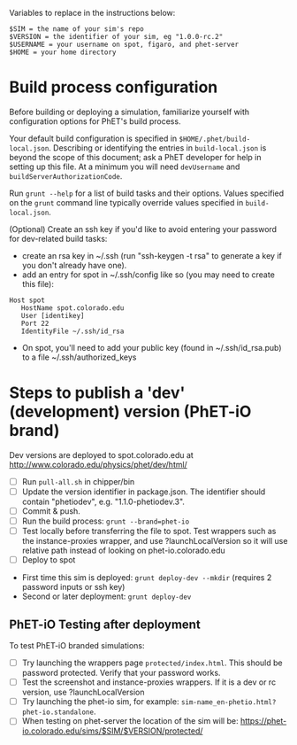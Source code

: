 Variables to replace in the instructions below:

```
$SIM = the name of your sim's repo
$VERSION = the identifier of your sim, eg "1.0.0-rc.2"
$USERNAME = your username on spot, figaro, and phet-server
$HOME = your home directory
```


# Build process configuration

Before building or deploying a simulation, familiarize yourself with configuration options for PhET's build process.

Your default build configuration is specified in `$HOME/.phet/build-local.json`. Describing or identifying the entries in `build-local.json` is beyond the scope of this document; ask a PhET developer for help in setting up this file. At a minimum you will need `devUsername` and `buildServerAuthorizationCode`.

Run `grunt --help` for a list of build tasks and their options. Values specified on the `grunt` command line typically override values specified in `build-local.json`.

(Optional) Create an ssh key if you'd like to avoid entering your password for dev-related build tasks:

- create an rsa key in ~/.ssh (run "ssh-keygen -t rsa" to generate a key if you don't already have one).
- add an entry for spot in ~/.ssh/config like so (you may need to create this file):

```
Host spot
   HostName spot.colorado.edu
   User [identikey]
   Port 22
   IdentityFile ~/.ssh/id_rsa
```
- On spot, you'll need to add your public key (found in ~/.ssh/id_rsa.pub) to a file ~/.ssh/authorized_keys

# Steps to publish a 'dev' (development) version (PhET-iO brand)

Dev versions are deployed to spot.colorado.edu at http://www.colorado.edu/physics/phet/dev/html/

- [ ] Run `pull-all.sh` in chipper/bin
- [ ] Update the version identifier in package.json. The identifier should contain "phetiodev", e.g. "1.1.0-phetiodev.3".
- [ ] Commit & push.
- [ ] Run the build process: `grunt --brand=phet-io`
- [ ] Test locally before transferring the file to spot. Test wrappers such as the instance-proxies wrapper, and use ?launchLocalVersion so it will use
 relative path instead of looking on phet-io.colorado.edu
- [ ] Deploy to spot
 * First time this sim is deployed: `grunt deploy-dev --mkdir` (requires 2 password inputs or ssh key)
 * Second or later deployment: `grunt deploy-dev`

## PhET-iO Testing after deployment

To test PhET-iO branded simulations:
- [ ] Try launching the wrappers page `protected/index.html`.  This should be password protected.  Verify that your password works.
- [ ] Test the screenshot and instance-proxies wrappers.  If it is a dev or rc version, use ?launchLocalVersion
- [ ] Try launching the phet-io sim, for example: `sim-name_en-phetio.html?phet-io.standalone`.
- [ ] When testing on phet-server the location of the sim will be: https://phet-io.colorado.edu/sims/$SIM/$VERSION/protected/
